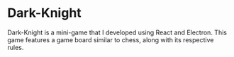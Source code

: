 # Dark-Knight
Dark-Knight is a mini-game that I developed using React and Electron. This game features a game board similar to chess, along with its respective rules.

